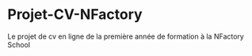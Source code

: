 # Projet-CV-NFactory
Le projet de cv en ligne de la première année de formation à la NFactory School
